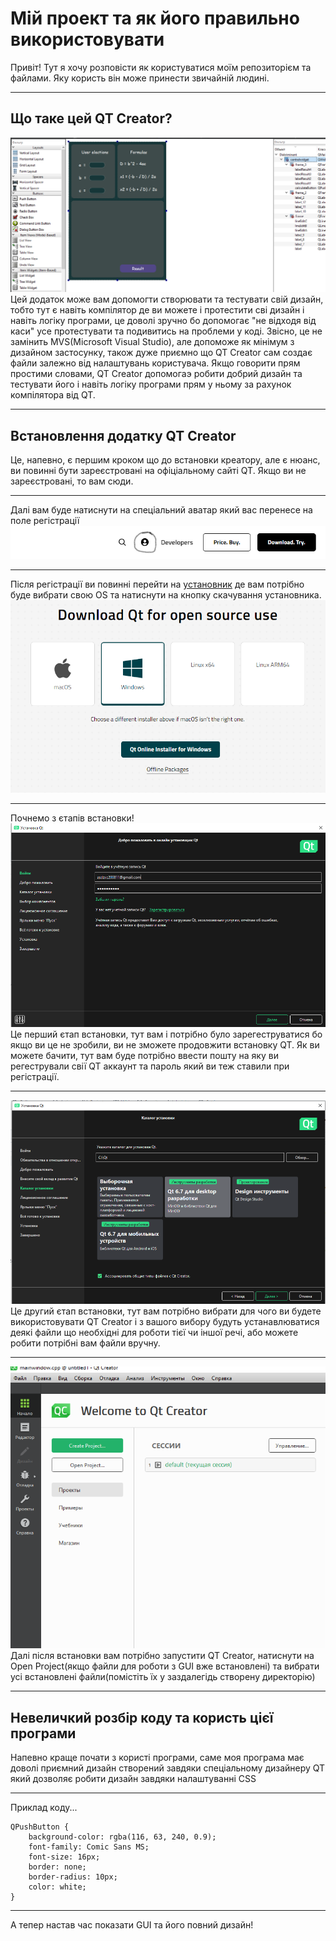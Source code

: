 <h1>Мій проект та як його правильно використовувати</h1>
Привіт! Тут я хочу розповісти як користуватися моїм репозиторієм та файлами.
Яку користь він може принести звичайній людині.
<hr>
<h2>Що таке цей QT Creator?</h2>
<img src="https://github.com/serafimiumroadtojunior/cpp_qt6_diskriminant/blob/main/qt_5.png">
Цей додаток може вам допомогти створювати та тестувати свій дизайн, тобто тут є навіть компілятор де ви можете і протестити сві дизайн і навіть логіку програми, це доволі зручно бо допомогає "не відходя від каси" усе протестувати та подивитись на проблеми у коді. Звісно, це не замінить MVS(Microsoft Visual Studio), але допоможе як мінімум з дизайном застосунку, також дуже приємно що QT Creator сам создає файли залежно від налаштувань користувача. Якщо говорити прям простими словами, QT Creator допомогаэ робити добрий дизайн та тестувати його і навіть логіку програми прям у ньому за рахунок компілятора від QT.
<hr>
<h2>Встановлення додатку QT Creator</h2>
Це, напевно, є першим кроком що до встановки креатору, але є нюанс, ви повинні бути зареєстровані на офіціальному сайті QT. Якщо ви не зареєстровані, то вам <a href="https://www.qt.io/" target="_blank" style="text-decoration: none;">сюди</a>.
<hr>
Далі вам буде натиснути на спеціальний аватар який вас перенесе на поле регістрації
<img src="https://raw.githubusercontent.com/serafimiumroadtojunior/cpp_qt6_diskriminant/main/github_2.png" alt="Далі як ви натиснете на нього вас перекине до специального віконця, там вам потрібно бути натиснути на Create QT Account і потім заповнити усі данні">
<hr>
Після регістрації ви повинні перейти на <a href="https://www.qt.io/download-qt-installer-oss?hsCtaTracking=99d9dd4f-5681-48d2-b096-470725510d34%7C074ddad0-fdef-4e53-8aa8-5e8a876d6ab4" target="_blank" >установник</a> де вам потрібно буде вибрати свою OS та натиснути на кнопку скачування установника.
<img src="https://raw.githubusercontent.com/serafimiumroadtojunior/cpp_qt6_diskriminant/main/installer.png" alt="Скачування установника">
<hr>
Почнемо з єтапів встановки!
<img src="https://github.com/serafimiumroadtojunior/cpp_qt6_diskriminant/blob/main/qt_1.png">
Це перший єтап встановки, тут вам і потрібно було зарегеструватися бо якщо ви це не зробили, ви не зможете продовжити встановку QT.
Як ви можете бачити, тут вам буде потрібно ввести пошту на яку ви регестрували свії QT аккаунт та пароль який ви теж ставили при регістрації.
<hr>
<img src="https://github.com/serafimiumroadtojunior/cpp_qt6_diskriminant/blob/main/qt_3.png">
Це другий єтап встановки, тут вам потрібно вибрати для чого ви будете використовувати QT Creator і з вашого вибору будуть устанавлюватися деякі файли що необхідні для роботи тієї чи іншої речі, або можете робити потрібні вам файли вручну.
<hr>
<img src="https://github.com/serafimiumroadtojunior/cpp_qt6_diskriminant/blob/main/qt_4.png">
Далі після встановки вам потрібно запустити QT Creator, натиснути на Open Project(якщо файли для роботи з GUI вже встановлені) та вибрати усі встановлені файли(помістіть їх у заздалегідь створену директорію)
<hr>
<h2>Невеличкий розбір коду та користь цієї програми</h2>
Напевно краще почати з користі програми, саме моя програма має доволі приємний дизайн створений завдяки спеціальному дизайнеру QT який дозволяє робити дизайн завдяки налаштуванні CSS 
<hr>
Приклад коду...

```
QPushButton {
    background-color: rgba(116, 63, 240, 0.9);
    font-family: Comic Sans MS;
    font-size: 16px;
    border: none;
    border-radius: 10px;
    color: white;
}
```
<hr>
А тепер настав час показати GUI та його повний дизайн!


